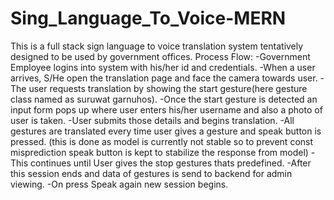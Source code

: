 # Sing_Language_To_Voice-MERN
This is a full stack sign language to voice translation system tentatively designed to be used by government offices.
Process Flow: 
-Government Employee logins into system with his/her id and credentials.
-When a user arrives, S/He open the translation page and face the camera towards user.
-The user requests translation by showing the start gesture(here gesture class named as suruwat garnuhos).
-Once the start gesture is detected an input form pops up where user enters his/her username and also a photo of user is taken.
-User submits those details and begins translation.
-All gestures are translated every time user gives a gesture and speak button is pressed. (this is done as model is currently not stable so to prevent const misprediction speak button is kept to stabilize the response from model)
-This continues until User gives the stop gestures thats predefined.
-After this session ends and data of gestures is send to backend for admin viewing. 
-On press Speak again new session begins.
